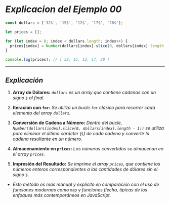 <!-- Autor: Daniel Benjamin Perez Morales -->
<!-- GitHub: https://github.com/DanielPerezMoralesDev13 -->
<!-- Correo electrónico: danielperezdev@proton.me -->

# ***Explicacion del Ejemplo 00***

```javascript
const dollars = ['32$', '15$', '12$', '17$', '20$'];

let prices = [];

for (let index = 0; index < dollars.length; index++) {
  prices[index] = Number(dollars[index].slice(0, dollars[index].length - 1));
}

console.log(prices); // [ 32, 15, 12, 17, 20 ]
```

---

## ***Explicación***

1. **Array de Dólares:** *`dollars` es un array que contiene cadenas con un signo `$` al final.*

2. **Iteración con `for`:** *Se utiliza un bucle `for` clásico para recorrer cada elemento del array `dollars`.*

3. **Conversión de Cadena a Número:** *Dentro del bucle, `Number(dollars[index].slice(0, dollars[index].length - 1))` se utiliza para eliminar el último carácter (`$`) de cada cadena y convertir la cadena resultante en un número.*

4. **Almacenamiento en `prices`:** *Los números convertidos se almacenan en el array `prices`.*

5. **Impresión del Resultado:** *Se imprime el array `prices`, que contiene los números enteros correspondientes a las cantidades de dólares sin el signo `$`.*

- *Este método es más manual y explícito en comparación con el uso de funciones modernas como `map` y funciones flecha, típicas de los enfoques más contemporáneos en JavaScript.*
